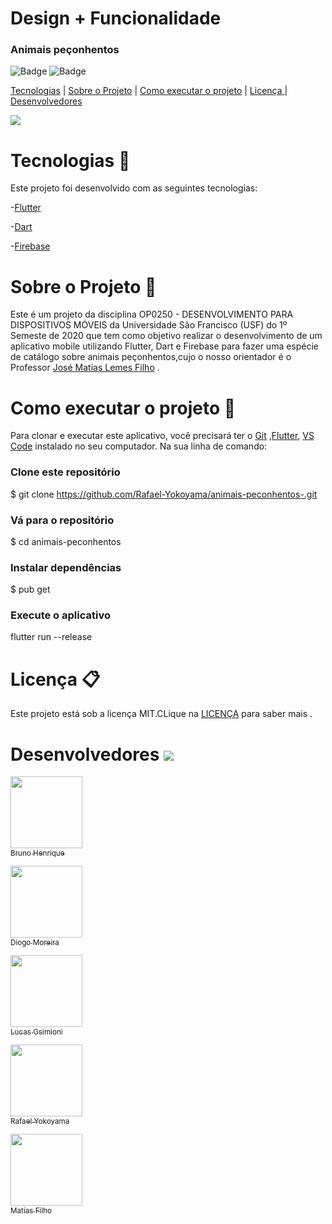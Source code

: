  # Design + Funcionalidade
 
  
### Animais peçonhentos
 ![Badge](https://img.shields.io/static/v1?label=dart&message=96.1%&color=blue&style=flat&logo=) 
   ![Badge](https://img.shields.io/static/v1?label=license&message=MIT&color=green&style=flat&logo=)  
   
   
   
   
    
  [Tecnologias](https://github.com/Rafael-Yokoyama/animais-peconhentos-#tecnologias-rocket)  |   [ Sobre o Projeto](https://github.com/Rafael-Yokoyama/animais-peconhentos-#sobre-o-projeto-snake) |  [Como executar o projeto](https://github.com/Rafael-Yokoyama/animais-peconhentos-#como-executar-o-projeto--iphone ) | [Licença ](https://github.com/Rafael-Yokoyama/animais-peconhentos-#licen%C3%A7a-) | [Desenvolvedores](https://github.com/Rafael-Yokoyama/animais-peconhentos-#desenvolvedores-)
   
   
   
   
![](https://github.com/Rafael-Yokoyama/animais-peconhentos-/blob/master/gif.foto.gif)

  
  



   
     


 #  Tecnologias :rocket:  


Este projeto foi desenvolvido com as seguintes tecnologias:


-[Flutter](https://flutter.dev/?gclid=Cj0KCQjww_f2BRC-ARIsAP3zarEE3bqE6AWxyHKFhCNJTBwh89Q_ktFTvn-S0uAw324qo0gzXY0VfTUaAluTEALw_wcB&gclsrc=aw.ds)

-[Dart](https://dart.dev/get-dart)

-[Firebase](https://firebase.google.com/?hl=pt-br&gclid=Cj0KCQjww_f2BRC-ARIsAP3zarH1Tnkx56mu5chFmu5FKGdHJ3FVQUSi28ztPw6j-lFJGBUNDLK3yAMaArUuEALw_wcB)


# Sobre o Projeto :snake:
Este é um projeto da disciplina OP0250 - DESENVOLVIMENTO PARA DISPOSITIVOS MÓVEIS da Universidade São Francisco (USF) do 1º Semeste de 2020 que tem como  objetivo realizar o desenvolvimento de um aplicativo mobile utilizando Flutter, Dart e Firebase para fazer uma espécie de catálogo sobre animais peçonhentos,cujo o nosso orientador é o  Professor [José Matias Lemes Filho](https://github.com/matiasfilho81) .



# Como executar o projeto  :iphone:
Para clonar e executar este aplicativo, você precisará ter o  [Git](https://git-scm.com/) ,[Flutter](https://flutter.dev/?gclid=Cj0KCQjww_f2BRC-ARIsAP3zarEE3bqE6AWxyHKFhCNJTBwh89Q_ktFTvn-S0uAw324qo0gzXY0VfTUaAluTEALw_wcB&gclsrc=aw.ds), [VS Code](https://code.visualstudio.com/) instalado no seu computador. Na sua linha de comando:

### Clone este repositório
$ git clone https://github.com/Rafael-Yokoyama/animais-peconhentos-.git                                                                                           

### Vá para o repositório 
$ cd animais-peconhentos

### Instalar dependências
 $ pub get

###  Execute o aplicativo 
flutter run --release  







# Licença 📋

Este projeto está sob a licença MIT.CLique na [LICENÇA](https://github.com/Rafael-Yokoyama/animais-peconhentos-/blob/master/LICENSE) para saber mais .


# Desenvolvedores ![](https://github.githubassets.com/images/icons/emoji/octocat.png) 




 
[<img src="https://avatars2.githubusercontent.com/u/31247944?s=400&v=4" width=115 > <br> <sub> Bruno Henrique  </sub>](https://github.com/techeira) 

[<img src="https://avatars3.githubusercontent.com/u/60005436?s=400&v=4" width=115 > <br> <sub> Diogo Moreira </sub>](https://github.com/DiogoMoreira01)

[<img src="https://avatars0.githubusercontent.com/u/43430268?s=400&v=4"  width=115 > <br> <sub> Lucas Gsimioni </sub>](https://github.com/LucasGsimioni)  

[<img src="https://avatars0.githubusercontent.com/u/60978293?s=460&u=0db04c04e1f0270a31e1e06e878aa156bf50154f&v=4" width=115 > <br> <sub> Rafael Yokoyama </sub>](https://github.com/Rafael-Yokoyama)  


[<img src="https://avatars0.githubusercontent.com/u/51273479?s=400&v=4" width=115 > <br> <sub> Matias Filho </sub>](https://github.com/matiasfilho81)  














